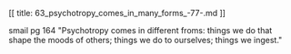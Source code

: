 [[
title: 63_psychotropy_comes_in_many_forms_-77-.md
]]

smail pg 164 "Psychotropy comes in different froms: things we do that shape
the moods of others; things we do to ourselves; things we ingest."

